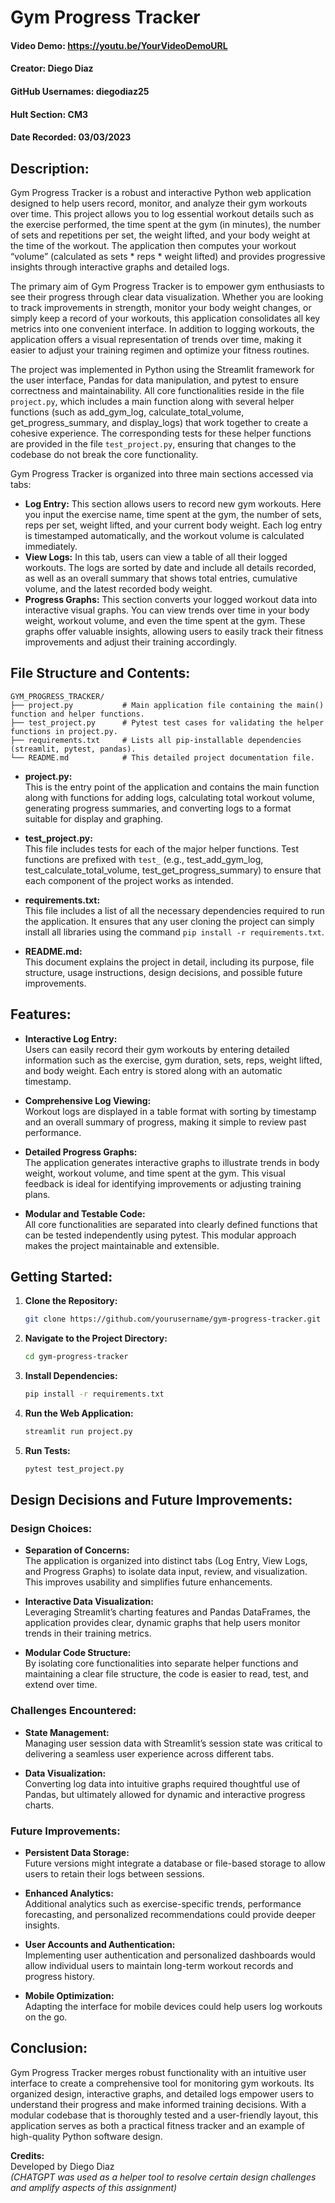 
# Gym Progress Tracker
#### Video Demo: https://youtu.be/YourVideoDemoURL
#### Creator: Diego Diaz
#### GitHub Usernames: diegodiaz25
#### Hult Section: CM3
#### Date Recorded: 03/03/2023

## Description:
Gym Progress Tracker is a robust and interactive Python web application designed to help users record, monitor, and analyze their gym workouts over time. This project allows you to log essential workout details such as the exercise performed, the time spent at the gym (in minutes), the number of sets and repetitions per set, the weight lifted, and your body weight at the time of the workout. The application then computes your workout “volume” (calculated as sets * reps * weight lifted) and provides progressive insights through interactive graphs and detailed logs.

The primary aim of Gym Progress Tracker is to empower gym enthusiasts to see their progress through clear data visualization. Whether you are looking to track improvements in strength, monitor your body weight changes, or simply keep a record of your workouts, this application consolidates all key metrics into one convenient interface. In addition to logging workouts, the application offers a visual representation of trends over time, making it easier to adjust your training regimen and optimize your fitness routines.

The project was implemented in Python using the Streamlit framework for the user interface, Pandas for data manipulation, and pytest to ensure correctness and maintainability. All core functionalities reside in the file `project.py`, which includes a main function along with several helper functions (such as add_gym_log, calculate_total_volume, get_progress_summary, and display_logs) that work together to create a cohesive experience. The corresponding tests for these helper functions are provided in the file `test_project.py`, ensuring that changes to the codebase do not break the core functionality.

Gym Progress Tracker is organized into three main sections accessed via tabs:
- **Log Entry:** This section allows users to record new gym workouts. Here you input the exercise name, time spent at the gym, the number of sets, reps per set, weight lifted, and your current body weight. Each log entry is timestamped automatically, and the workout volume is calculated immediately.
- **View Logs:** In this tab, users can view a table of all their logged workouts. The logs are sorted by date and include all details recorded, as well as an overall summary that shows total entries, cumulative volume, and the latest recorded body weight.
- **Progress Graphs:** This section converts your logged workout data into interactive visual graphs. You can view trends over time in your body weight, workout volume, and even the time spent at the gym. These graphs offer valuable insights, allowing users to easily track their fitness improvements and adjust their training accordingly.

## File Structure and Contents:
```
GYM_PROGRESS_TRACKER/
├── project.py           # Main application file containing the main() function and helper functions.
├── test_project.py      # Pytest test cases for validating the helper functions in project.py.
├── requirements.txt     # Lists all pip-installable dependencies (streamlit, pytest, pandas).
└── README.md            # This detailed project documentation file.
```

- **project.py:**  
  This is the entry point of the application and contains the main function along with functions for adding logs, calculating total workout volume, generating progress summaries, and converting logs to a format suitable for display and graphing.

- **test_project.py:**  
  This file includes tests for each of the major helper functions. Test functions are prefixed with `test_` (e.g., test_add_gym_log, test_calculate_total_volume, test_get_progress_summary) to ensure that each component of the project works as intended.

- **requirements.txt:**  
  This file includes a list of all the necessary dependencies required to run the application. It ensures that any user cloning the project can simply install all libraries using the command `pip install -r requirements.txt`.

- **README.md:**  
  This document explains the project in detail, including its purpose, file structure, usage instructions, design decisions, and possible future improvements.

## Features:
- **Interactive Log Entry:**  
  Users can easily record their gym workouts by entering detailed information such as the exercise, gym duration, sets, reps, weight lifted, and body weight. Each entry is stored along with an automatic timestamp.
  
- **Comprehensive Log Viewing:**  
  Workout logs are displayed in a table format with sorting by timestamp and an overall summary of progress, making it simple to review past performance.

- **Detailed Progress Graphs:**  
  The application generates interactive graphs to illustrate trends in body weight, workout volume, and time spent at the gym. This visual feedback is ideal for identifying improvements or adjusting training plans.

- **Modular and Testable Code:**  
  All core functionalities are separated into clearly defined functions that can be tested independently using pytest. This modular approach makes the project maintainable and extensible.

## Getting Started:
1. **Clone the Repository:**
   ```bash
   git clone https://github.com/yourusername/gym-progress-tracker.git
   ```
2. **Navigate to the Project Directory:**
   ```bash
   cd gym-progress-tracker
   ```
3. **Install Dependencies:**
   ```bash
   pip install -r requirements.txt
   ```
4. **Run the Web Application:**
   ```bash
   streamlit run project.py
   ```
5. **Run Tests:**
   ```bash
   pytest test_project.py
   ```

## Design Decisions and Future Improvements:
### Design Choices:
- **Separation of Concerns:**  
  The application is organized into distinct tabs (Log Entry, View Logs, and Progress Graphs) to isolate data input, review, and visualization. This improves usability and simplifies future enhancements.
  
- **Interactive Data Visualization:**  
  Leveraging Streamlit’s charting features and Pandas DataFrames, the application provides clear, dynamic graphs that help users monitor trends in their training metrics.

- **Modular Code Structure:**  
  By isolating core functionalities into separate helper functions and maintaining a clear file structure, the code is easier to read, test, and extend over time.

### Challenges Encountered:
- **State Management:**  
  Managing user session data with Streamlit’s session state was critical to delivering a seamless user experience across different tabs.
  
- **Data Visualization:**  
  Converting log data into intuitive graphs required thoughtful use of Pandas, but ultimately allowed for dynamic and interactive progress charts.

### Future Improvements:
- **Persistent Data Storage:**  
  Future versions might integrate a database or file-based storage to allow users to retain their logs between sessions.
  
- **Enhanced Analytics:**  
  Additional analytics such as exercise-specific trends, performance forecasting, and personalized recommendations could provide deeper insights.
  
- **User Accounts and Authentication:**  
  Implementing user authentication and personalized dashboards would allow individual users to maintain long-term workout records and progress history.
  
- **Mobile Optimization:**  
  Adapting the interface for mobile devices could help users log workouts on the go.

## Conclusion:
Gym Progress Tracker merges robust functionality with an intuitive user interface to create a comprehensive tool for monitoring gym workouts. Its organized design, interactive graphs, and detailed logs empower users to understand their progress and make informed training decisions. With a modular codebase that is thoroughly tested and a user-friendly layout, this application serves as both a practical fitness tracker and an example of high-quality Python software design.

**Credits:**  
Developed by Diego Diaz  
*(CHATGPT was used as a helper tool to resolve certain design challenges and amplify aspects of this assignment)*
